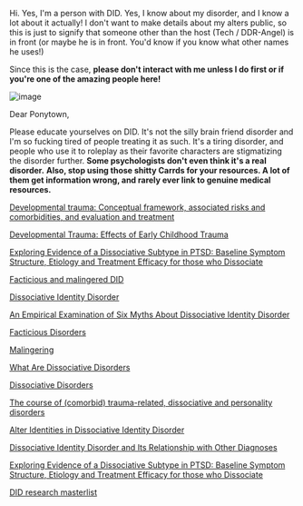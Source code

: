 Hi. Yes, I'm a person with DID. Yes, I know about my disorder, and I know a lot about it actually! I don't want to make details about my alters public, so this is just to signify that someone other than the host (Tech / DDR-Angel) is in front (or maybe he is in front. You'd know if you know what other names he uses!)

Since this is the case, **please don't interact with me unless I do first or if you're one of the amazing people here!**

![image](https://github.com/user-attachments/assets/aa1a94d7-26e3-40b0-8662-926fe618d7c2)


Dear Ponytown,

Please educate yourselves on DID. It's not the silly brain friend disorder and I'm so fucking tired of people treating it as such. It's a tiring disorder, and people who use it to roleplay as their favorite characters are stigmatizing the disorder further. **Some psychologists don't even think it's a real disorder.** **Also, stop using those shitty Carrds for your resources. A lot of them get information wrong, and rarely ever link to genuine medical resources.**

[Developmental trauma: Conceptual framework, associated risks and comorbidities, and evaluation and treatment](https://pmc.ncbi.nlm.nih.gov/articles/PMC9352895/#:~:text=Investigations%20of%20individuals%20with%20DTD,to%20family%20and%20community%20violence)

[Developmental Trauma: Effects of Early Childhood Trauma](https://www.researchgate.net/publication/348168332_Developmental_Trauma_Effects_of_Early_Childhood_Trauma)

[Exploring Evidence of a Dissociative Subtype in PTSD: Baseline Symptom Structure, Etiology and Treatment Efficacy for those who Dissociate](https://pmc.ncbi.nlm.nih.gov/articles/PMC5918299/)

[Facticious and malingered DID](https://did-research.org/controversy/malingering/pseudogenic)

[Dissociative Identity Disorder](https://www.ncbi.nlm.nih.gov/books/NBK568768/)

[An Empirical Examination of Six Myths About Dissociative Identity Disorder](https://pmc.ncbi.nlm.nih.gov/articles/PMC4959824)

[Facticious Disorders](https://www.webmd.com/mental-health/factitious-disorders)

[Malingering](https://www.ncbi.nlm.nih.gov/books/NBK507837/)

[What Are Dissociative Disorders](https://www.psychiatry.org/patients-families/dissociative-disorders/what-are-dissociative-disorders)

[Dissociative Disorders](https://www.nami.org/About-Mental-Illness/Mental-Health-Conditions/Dissociative-Disorders)

[The course of (comorbid) trauma-related, dissociative and personality disorders](https://pmc.ncbi.nlm.nih.gov/articles/PMC7241467/)

[Alter Identities in Dissociative Identity Disorder](https://traumadissociation.com/alters)

[Dissociative Identity Disorder and Its Relationship with Other Diagnoses](https://www.researchgate.net/publication/385284895_Dissociative_Identity_Disorder_and_Its_Relationship_with_Other_Diagnoses)

[Exploring Evidence of a Dissociative Subtype in PTSD: Baseline Symptom Structure, Etiology and Treatment Efficacy for those who Dissociate](https://pmc.ncbi.nlm.nih.gov/articles/PMC5918299/)

[DID research masterlist](https://rentry.co/DID-Research/)
